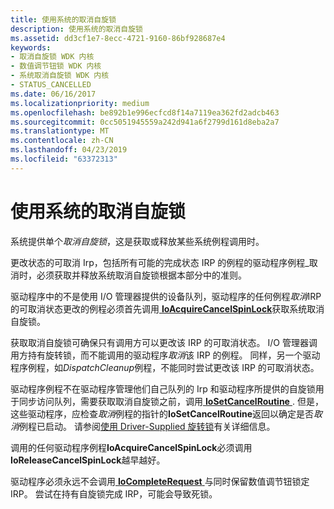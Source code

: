 ```yaml
---
title: 使用系统的取消自旋锁
description: 使用系统的取消自旋锁
ms.assetid: dd3cf1e7-8ecc-4721-9160-86bf928687e4
keywords:
- 取消自旋锁 WDK 内核
- 数值调节钮锁 WDK 内核
- 系统取消自旋锁 WDK 内核
- STATUS_CANCELLED
ms.date: 06/16/2017
ms.localizationpriority: medium
ms.openlocfilehash: be892b1e996ecfcd8f14a7119ea362fd2adcb463
ms.sourcegitcommit: 0cc5051945559a242d941a6f2799d161d8eba2a7
ms.translationtype: MT
ms.contentlocale: zh-CN
ms.lasthandoff: 04/23/2019
ms.locfileid: "63372313"
---
```

# <a name="using-the-systems-cancel-spin-lock"></a>使用系统的取消自旋锁





系统提供单个*取消自旋锁*，这是获取或释放某些系统例程调用时。

更改状态的可取消 Irp，包括所有可能的完成状态 IRP 的例程的驱动程序例程\_取消时，必须获取并释放系统取消自旋锁根据本部分中的准则。

驱动程序中的不是使用 I/O 管理器提供的设备队列，驱动程序的任何例程*取消*IRP 的可取消状态更改的例程必须首先调用[ **IoAcquireCancelSpinLock**](https://msdn.microsoft.com/library/windows/hardware/ff548196)获取系统取消自旋锁。

获取取消自旋锁可确保只有调用方可以更改该 IRP 的可取消状态。 I/O 管理器调用方持有旋转锁，而不能调用的驱动程序*取消*该 IRP 的例程。 同样，另一个驱动程序例程，如*DispatchCleanup*例程，不能同时尝试更改该 IRP 的可取消状态。

驱动程序例程不在驱动程序管理他们自己队列的 Irp 和驱动程序所提供的自旋锁用于同步访问队列，需要获取取消自旋锁之前，调用[ **IoSetCancelRoutine** ](https://msdn.microsoft.com/library/windows/hardware/ff549674). 但是，这些驱动程序，应检查*取消*例程的指针的**IoSetCancelRoutine**返回以确定是否*取消*例程已启动。 请参阅[使用 Driver-Supplied 旋转锁](using-a-driver-supplied-spin-lock.md)有关详细信息。

调用的任何驱动程序例程**IoAcquireCancelSpinLock**必须调用**IoReleaseCancelSpinLock**越早越好。

驱动程序必须永远不会调用[ **IoCompleteRequest** ](https://msdn.microsoft.com/library/windows/hardware/ff548343)与同时保留数值调节钮锁定 IRP。 尝试在持有自旋锁完成 IRP，可能会导致死锁。

 

 




